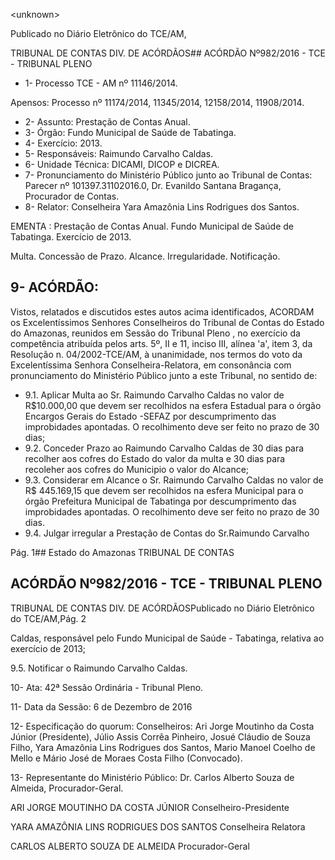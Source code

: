 &lt;unknown&gt;

Publicado  no  Diário Eletrônico do TCE/AM,

TRIBUNAL DE CONTAS DIV. DE  ACÓRDÃOS## ACÓRDÃO Nº982/2016 - TCE - TRIBUNAL PLENO

- 1- Processo TCE - AM nº 11146/2014.

Apensos: Processo nº  11174/2014, 11345/2014, 12158/2014, 11908/2014.

- 2- Assunto: Prestação de Contas Anual.
- 3- Órgão: Fundo Municipal de Saúde de Tabatinga.
- 4- Exercício: 2013.
- 5- Responsáveis: Raimundo Carvalho Caldas.
- 6- Unidade Técnica: DICAMI, DICOP e DICREA.
- 7- Pronunciamento  do Ministério  Público  junto  ao Tribunal  de Contas: Parecer  nº 101397.31102016.0, Dr. Evanildo Santana Bragança, Procurador de Contas.
- 8- Relator: Conselheira Yara Amazônia Lins Rodrigues dos Santos.

EMENTA : Prestação de Contas Anual. Fundo Municipal  de  Saúde  de  Tabatinga.  Exercício  de 2013.

Multa. Concessão de Prazo. Alcance. Irregularidade. Notificação.

## 9- ACÓRDÃO:

Vistos, relatados e discutidos estes autos acima identificados, ACORDAM os Excelentíssimos Senhores Conselheiros do Tribunal de Contas do Estado do Amazonas, reunidos em Sessão do Tribunal Pleno , no exercício da competência atribuída pelos arts. 5º, II e 11, inciso III, alínea 'a', item 3, da Resolução n. 04/2002-TCE/AM, à unanimidade, nos  termos  do  voto  da  Excelentíssima  Senhora  Conselheira-Relatora,  em consonância com pronunciamento do Ministério Público junto a este Tribunal, no sentido de:

- 9.1. Aplicar Multa ao Sr. Raimundo  Carvalho Caldas no valor de R$10.000,00 que devem ser recolhidos na esfera Estadual para o órgão Encargos Gerais do Estado -SEFAZ por descumprimento das improbidades apontadas. O recolhimento deve ser feito no prazo de 30 dias;
- 9.2. Conceder  Prazo ao  Raimundo  Carvalho  Caldas  de  30  dias  para recolher  aos  cofres  do  Estado  do  valor  da  multa  e  30  dias  para recoleher aos cofres do Municipio o valor do Alcance;
- 9.3. Considerar em Alcance o Sr. Raimundo Carvalho Caldas no valor de R$  445.169,15  que  devem  ser  recolhidos  na  esfera  Municipal  para  o órgão  Prefeitura Municipal  de  Tabatinga  por  descumprimento  das improbidades apontadas. O recolhimento deve ser feito no prazo de 30 dias.
- 9.4. Julgar  irregular a  Prestação  de  Contas  do  Sr.Raimundo  Carvalho

Pág. 1## Estado do Amazonas TRIBUNAL DE CONTAS

## ACÓRDÃO Nº982/2016 - TCE - TRIBUNAL PLENO

TRIBUNAL DE CONTAS DIV. DE  ACÓRDÃOSPublicado  no  Diário Eletrônico do TCE/AM,Pág. 2

Caldas,  responsável  pelo  Fundo  Municipal  de  Saúde  -  Tabatinga, relativa ao exercício de 2013;

9.5. Notificar o Raimundo Carvalho Caldas.

10-  Ata: 42ª Sessão Ordinária - Tribunal Pleno.

11-  Data da Sessão: 6 de Dezembro de 2016

12-  Especificação  do  quorum: Conselheiros: Ari Jorge  Moutinho  da  Costa  Júnior (Presidente),  Júlio Assis  Corrêa  Pinheiro, Josué  Cláudio  de  Souza  Filho, Yara Amazônia Lins Rodrigues dos Santos, Mario Manoel Coelho de Mello e Mário José de Moraes Costa Filho (Convocado).

13-  Representante  do  Ministério  Público: Dr. Carlos  Alberto  Souza  de Almeida, Procurador-Geral.

ARI JORGE MOUTINHO DA COSTA JÚNIOR Conselheiro-Presidente

YARA AMAZÔNIA LINS RODRIGUES DOS SANTOS Conselheira Relatora

CARLOS ALBERTO SOUZA DE ALMEIDA Procurador-Geral